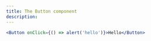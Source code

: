 ```yaml
---
title: The Button component
description:
---
```


```jsx live
<Button onClick={() => alert('hello')}>Hello</Button>
```
